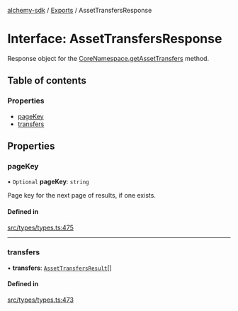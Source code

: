 [alchemy-sdk](../README.md) / [Exports](../modules.md) / AssetTransfersResponse

# Interface: AssetTransfersResponse

Response object for the [CoreNamespace.getAssetTransfers](../classes/CoreNamespace.md#getassettransfers) method.

## Table of contents

### Properties

- [pageKey](AssetTransfersResponse.md#pagekey)
- [transfers](AssetTransfersResponse.md#transfers)

## Properties

### pageKey

• `Optional` **pageKey**: `string`

Page key for the next page of results, if one exists.

#### Defined in

[src/types/types.ts:475](https://github.com/alchemyplatform/alchemy-sdk-js/blob/8f119ad1/src/types/types.ts#L475)

___

### transfers

• **transfers**: [`AssetTransfersResult`](AssetTransfersResult.md)[]

#### Defined in

[src/types/types.ts:473](https://github.com/alchemyplatform/alchemy-sdk-js/blob/8f119ad1/src/types/types.ts#L473)
